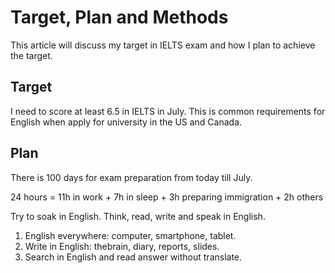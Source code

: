 # Target, Plan and Methods

This article will discuss my target in IELTS exam and how I plan to achieve the target.

## Target
I need to score at least 6.5 in IELTS in July. This is common requirements for English when apply for university in the US and Canada.

## Plan
There is 100 days for exam preparation from today till July. 

24 hours = 11h in work + 7h in sleep + 3h preparing immigration + 2h others

Try to soak in English. Think, read, write and speak in English. 
1. English everywhere: computer, smartphone, tablet.
2. Write in English: thebrain, diary, reports, slides.
3. Search in English and read answer without translate.
